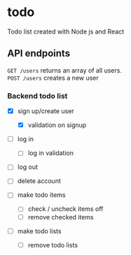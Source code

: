 # todo
Todo list created with Node js and React

## API endpoints

``` GET /users ``` returns an array of all users.  
``` POST /users ``` creates a new user



### Backend todo list
- [x] sign up/create user  
  - [x] validation on signup

- [ ] log in  
  - [ ] log in validation

- [ ] log out

- [ ] delete account

- [ ] make todo items  
  - [ ] check / uncheck items off  
   - [ ] remove checked items  

- [ ] make todo lists  
  - [ ] remove todo lists
